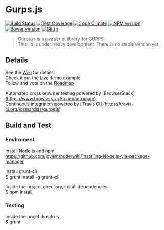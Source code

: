 Gurps.js
=====
[![Build Status](https://travis-ci.org/josmardias/gurpsjs.svg?branch=master)](https://travis-ci.org/josmardias/gurpsjs)
[![Test Coverage](https://codeclimate.com/github/josmardias/gurpsjs/badges/coverage.svg)](https://codeclimate.com/github/josmardias/gurpsjs)
[![Code Climate](https://codeclimate.com/github/josmardias/gurpsjs/badges/gpa.svg)](https://codeclimate.com/github/josmardias/gurpsjs)
[![NPM version](https://badge.fury.io/js/gurpsjs.svg)](https://www.npmjs.org/package/gurpsjs)
[![Bower version](https://badge.fury.io/bo/gurpsjs.svg)](https://github.com/josmardias/gurpsjs)
[![Gittip](http://img.shields.io/gratipay/josmardias.svg)](https://gratipay.com/josmardias/)


> Gurps.js is a javascript library for GURPS  
> This lib is under heavy development. There is no stable version yet.  


## Details

See the [Wiki](https://github.com/josmardias/gurpsjs/wiki) for details.  
Check it out the <a href="https://josmardias.github.io/gurps-sheet/" target="_blank">Live</a> demo example.  
Follow and vote on the <a href="https://trello.com/b/I16BFBkg/gurpsjs" target="_blank">Roadmap</a>  

Automated cross browser testing powered by [BrowserStack] (https://www.browserstack.com/automate)  
Continuous integration powered by [Travis CI] (https://travis-ci.org/josmardias/gurpsjs)  

## Build and Test

### Enviroment

Install Node.js and npm  
https://github.com/joyent/node/wiki/Installing-Node.js-via-package-manager

Install grunt-cli  
$ grunt install -g grunt-cli

Inside the project directory, install dependencies  
$ npm install

### Testing

Inside the projet directory  
$ grunt
